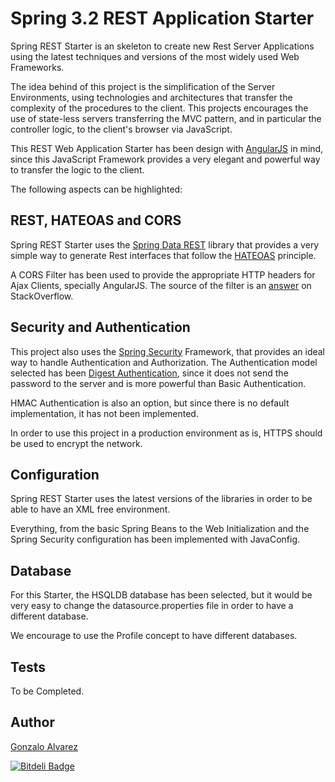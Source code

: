 Spring 3.2 REST Application Starter
==========================================

Spring REST Starter is an skeleton to create new Rest Server Applications 
using the latest techniques and versions of the most widely used Web Frameworks.

The idea behind of this project is  the simplification of the Server Environments, using
technologies and architectures that transfer the complexity of the procedures to the
client. This projects encourages the use of state-less servers transferring the MVC pattern,
and in particular the controller logic, to the client's browser via JavaScript.

This REST Web Application Starter has been design with [AngularJS](http://angularjs.org/) in mind, 
since this JavaScript Framework provides a very elegant and powerful way to transfer the logic
to the client.

The following aspects can be highlighted:

REST, HATEOAS and CORS
-------------------------------------------

Spring REST Starter uses the [Spring Data REST](http://www.springsource.org/spring-data/rest)
library that provides a very simple way to generate Rest interfaces that follow 
the [HATEOAS](http://en.wikipedia.org/wiki/HATEOAS) principle.

A CORS Filter has been used to provide the appropriate HTTP headers for Ajax Clients, specially AngularJS.
The source of the filter is 
an [answer](http://stackoverflow.com/questions/16190699/automatically-add-header-to-every-response) on StackOverflow.

Security and Authentication
-------------------------------------------

This project also uses the [Spring Security](http://static.springsource.org/spring-security/site/index.html) 
Framework, that provides an ideal way to handle Authentication and Authorization.
The Authentication model selected 
has been [Digest Authentication](http://en.wikipedia.org/wiki/Digest_access_authentication), since it 
does not send the password to the server and is more powerful than Basic Authentication.

HMAC Authentication is also an option, but since there is no default implementation, it has not been
implemented.

In order to use this project in a production environment as is, HTTPS should be used to encrypt the network.

Configuration
-------------------------------------------

Spring REST Starter uses the latest versions of the libraries in order to be able to have an XML free environment.

Everything, from the basic Spring Beans to the Web Initialization and the Spring Security configuration has
been implemented with JavaConfig.

Database
-------------------------------------------

For this Starter, the HSQLDB database has been selected, but it would be very easy to change the
datasource.properties file in order to have a different database.

We encourage to use the Profile concept to have different databases.

Tests
-------------------------------------------

To be Completed.

Author
-------------------------------------------

[Gonzalo Alvarez](http://www.gonzaloalvarez.es) 

[![Bitdeli Badge](https://d2weczhvl823v0.cloudfront.net/GonzaloAlvarez/spring-rest-starter/trend.png)](https://bitdeli.com/free "Bitdeli Badge")

